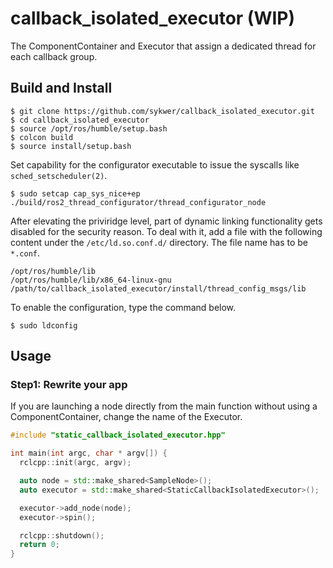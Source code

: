 # callback_isolated_executor (WIP)
The ComponentContainer and Executor that assign a dedicated thread for each callback group.

## Build and Install
```
$ git clone https://github.com/sykwer/callback_isolated_executor.git
$ cd callback_isolated_executor
$ source /opt/ros/humble/setup.bash
$ colcon build
$ source install/setup.bash
```

Set capability for the configurator executable to issue the syscalls like `sched_setscheduler(2)`.
```
$ sudo setcap cap_sys_nice+ep ./build/ros2_thread_configurator/thread_configurator_node
```

After elevating the priviridge level, part of dynamic linking functionality gets disabled for the security reason.
To deal with it, add a file with the following content under the `/etc/ld.so.conf.d/` directory.
The file name has to be `*.conf`.

```
/opt/ros/humble/lib
/opt/ros/humble/lib/x86_64-linux-gnu
/path/to/callback_isolated_executor/install/thread_config_msgs/lib
```

To enable the configuration, type the command below.
```
$ sudo ldconfig
```

## Usage
### Step1: Rewrite your app
If you are launching a node directly from the main function without using a ComponentContainer, change the name of the Executor.
```cpp
#include "static_callback_isolated_executor.hpp"

int main(int argc, char * argv[]) {
  rclcpp::init(argc, argv);

  auto node = std::make_shared<SampleNode>();
  auto executor = std::make_shared<StaticCallbackIsolatedExecutor>();

  executor->add_node(node);
  executor->spin();

  rclcpp::shutdown();
  return 0;
}
```
